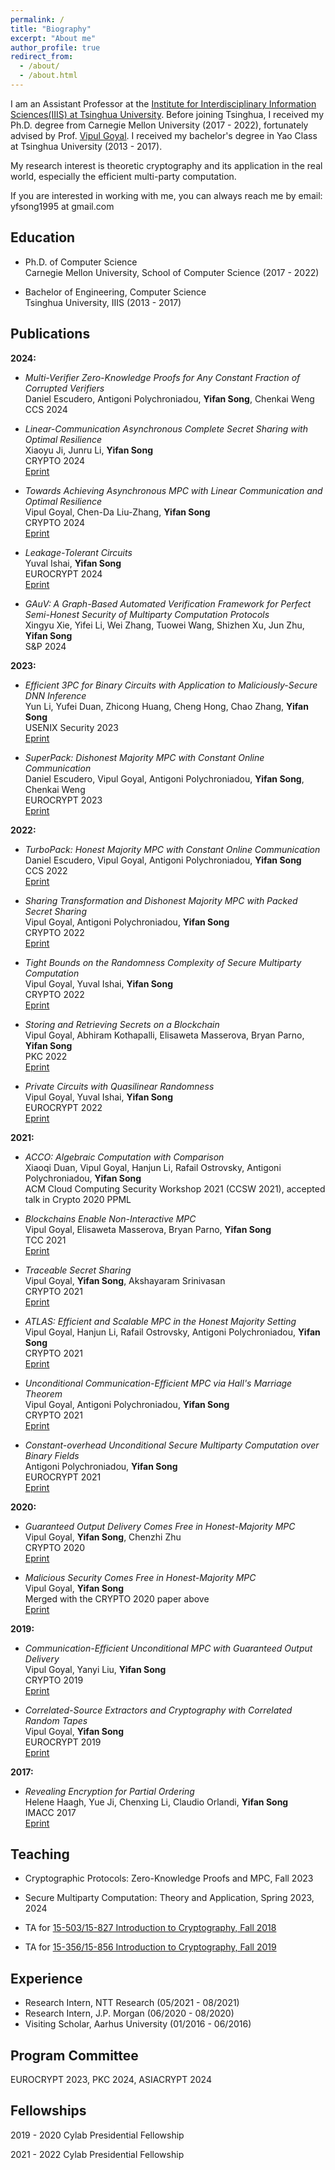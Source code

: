 ```yaml
---
permalink: /
title: "Biography"
excerpt: "About me"
author_profile: true
redirect_from: 
  - /about/
  - /about.html
---
```


I am an Assistant Professor at the [Institute for Interdisciplinary Information Sciences(IIIS) at Tsinghua University](https://iiis.tsinghua.edu.cn/en/). Before joining Tsinghua, I received my Ph.D. degree from Carnegie Mellon University (2017 - 2022), fortunately advised by Prof. [Vipul Goyal](https://vipulgoyal.org/). I received my bachelor's degree in Yao Class at Tsinghua University (2013 - 2017).

My research interest is theoretic cryptography and its application in the real world, especially the efficient multi-party computation. 

If you are interested in working with me, you can always reach me by email: yfsong1995 at gmail.com

<div style="display:none">
I am a fifth year Ph.D. student at Carnegie Mellon University (2017 - Present), fortunately advised by Prof. [Vipul Goyal](https://www.cs.cmu.edu/~goyal/). My research interest is theoretic cryptography and its application in the real world, especially the efficient multi-party computation. 

This summer, I am an intern at NTT Research, Sunnyvale and work with Prof. [Vipul Goyal](https://www.cs.cmu.edu/~goyal/) on the communication-efficient multi-party computation.

In Summer 2020, I was an intern in the AI Research team at J.P. Morgan, New York and worked with [Antigoni Polychroniadou](https://antigonip.github.io) on the communication-efficient multi-party computation. 

I received my bachelor's degree in Yao Class at Tsinghua University (2013 - 2017). During my undergraduate, I visited Aarhus University in Spring 2016 and worked with [Claudio Orlandi](https://users-cs.au.dk/orlandi/) on order revealing encryption.
</div>
  
  
<h2 id="education"> Education</h2>

- Ph.D. of Computer Science   
  Carnegie Mellon University, School of Computer Science (2017 - 2022)
  
- Bachelor of Engineering, Computer Science   
  Tsinghua University, IIIS (2013 - 2017)

<h2 id="publications"> Publications</h2>

**2024:**
- *Multi-Verifier Zero-Knowledge Proofs for Any Constant Fraction of Corrupted Verifiers*   
  Daniel Escudero, Antigoni Polychroniadou, **Yifan Song**, Chenkai Weng   
  CCS 2024

- *Linear-Communication Asynchronous Complete Secret Sharing with Optimal Resilience*   
  Xiaoyu Ji, Junru Li, **Yifan Song**   
  CRYPTO 2024   
  [Eprint](https://eprint.iacr.org/2024/245)

- *Towards Achieving Asynchronous MPC with Linear Communication and Optimal Resilience*   
  Vipul Goyal, Chen-Da Liu-Zhang, **Yifan Song**   
  CRYPTO 2024   
  [Eprint](https://eprint.iacr.org/2024/243)

- *Leakage-Tolerant Circuits*   
  Yuval Ishai, **Yifan Song**   
  EUROCRYPT 2024   
  [Eprint](https://eprint.iacr.org/2024/332)

- *GAuV: A Graph-Based Automated Verification Framework for Perfect Semi-Honest Security of Multiparty Computation Protocols*   
  Xingyu Xie, Yifei Li, Wei Zhang, Tuowei Wang, Shizhen Xu, Jun Zhu, **Yifan Song**   
  S&P 2024

**2023:**

- *Efficient 3PC for Binary Circuits with Application to Maliciously-Secure DNN Inference*   
  Yun Li, Yufei Duan, Zhicong Huang, Cheng Hong, Chao Zhang, **Yifan Song**   
  USENIX Security 2023   
  [Eprint](https://eprint.iacr.org/2023/909)

- *SuperPack: Dishonest Majority MPC with Constant Online Communication*   
  Daniel Escudero, Vipul Goyal, Antigoni Polychroniadou, **Yifan Song**, Chenkai Weng   
  EUROCRYPT 2023   
  [Eprint](https://eprint.iacr.org/2023/307)

**2022:**

- *TurboPack: Honest Majority MPC with Constant Online Communication*   
  Daniel Escudero, Vipul Goyal, Antigoni Polychroniadou, **Yifan Song**   
  CCS 2022   
  [Eprint](https://eprint.iacr.org/2022/1316)   

- *Sharing Transformation and Dishonest Majority MPC with Packed Secret Sharing*   
  Vipul Goyal, Antigoni Polychroniadou, **Yifan Song**   
  CRYPTO 2022   
  [Eprint](https://eprint.iacr.org/2022/831)
  
- *Tight Bounds on the Randomness Complexity of Secure Multiparty Computation*   
  Vipul Goyal, Yuval Ishai, **Yifan Song**   
  CRYPTO 2022   
  [Eprint](https://eprint.iacr.org/2022/799)

- *Storing and Retrieving Secrets on a Blockchain*   
  Vipul Goyal, Abhiram Kothapalli, Elisaweta Masserova, Bryan Parno, **Yifan Song**   
  PKC 2022   
  [Eprint](https://eprint.iacr.org/2020/504)

- *Private Circuits with Quasilinear Randomness*   
  Vipul Goyal, Yuval Ishai, **Yifan Song**   
  EUROCRYPT 2022   
  [Eprint](https://eprint.iacr.org/2022/250)

**2021:**

- *ACCO: Algebraic Computation with Comparison*   
  Xiaoqi Duan, Vipul Goyal, Hanjun Li, Rafail Ostrovsky, Antigoni Polychroniadou, **Yifan Song**   
  ACM Cloud Computing Security Workshop 2021 (CCSW 2021), accepted talk in Crypto 2020 PPML

- *Blockchains Enable Non-Interactive MPC*   
  Vipul Goyal, Elisaweta Masserova, Bryan Parno, **Yifan Song**   
  TCC 2021   
  [Eprint](https://eprint.iacr.org/2021/1233)

- *Traceable Secret Sharing*  
  Vipul Goyal, **Yifan Song**, Akshayaram Srinivasan   
  CRYPTO 2021   
  [Eprint](https://eprint.iacr.org/2021/871)
  
- *ATLAS: Efficient and Scalable MPC in the Honest Majority Setting*   
  Vipul Goyal, Hanjun Li, Rafail Ostrovsky, Antigoni Polychroniadou, **Yifan Song**   
  CRYPTO 2021   
  [Eprint](https://eprint.iacr.org/2021/833)
  
- *Unconditional Communication-Efficient MPC via Hall's Marriage Theorem*   
  Vipul Goyal, Antigoni Polychroniadou, **Yifan Song**   
  CRYPTO 2021   
  [Eprint](https://eprint.iacr.org/2021/834)
  
- *Constant-overhead Unconditional Secure Multiparty Computation over Binary Fields*   
  Antigoni Polychroniadou, **Yifan Song**   
  EUROCRYPT 2021   
  [Eprint](https://eprint.iacr.org/2020/1412)
  
**2020:**

- *Guaranteed Output Delivery Comes Free in Honest-Majority MPC*   
  Vipul Goyal, **Yifan Song**, Chenzhi Zhu   
  CRYPTO 2020   
  [Eprint](https://eprint.iacr.org/2020/189)
  
- *Malicious Security Comes Free in Honest-Majority MPC*   
  Vipul Goyal, **Yifan Song**   
  Merged with the CRYPTO 2020 paper above   
  [Eprint](https://eprint.iacr.org/2020/134)
  
**2019:**
  
- *Communication-Efficient Unconditional MPC with Guaranteed Output Delivery*   
  Vipul Goyal, Yanyi Liu, **Yifan Song**   
  CRYPTO 2019   
  [Eprint](https://eprint.iacr.org/2019/646)
  
- *Correlated-Source Extractors and Cryptography with Correlated Random Tapes*   
  Vipul Goyal, **Yifan Song**   
  EUROCRYPT 2019   
  [Eprint](https://eprint.iacr.org/2019/240)

**2017:**

- *Revealing Encryption for Partial Ordering*   
  Helene Haagh, Yue Ji, Chenxing Li, Claudio Orlandi, **Yifan Song**   
  IMACC 2017   
  [Eprint](https://eprint.iacr.org/2016/972)

<h2 id="teaching"> Teaching</h2>

- Cryptographic Protocols: Zero-Knowledge Proofs and MPC, Fall 2023

- Secure Multiparty Computation: Theory and Application, Spring 2023, 2024

- TA for [15-503/15-827 Introduction to Cryptography, Fall 2018](https://www.cs.cmu.edu/~goyal/f18/15503.html)

- TA for [15-356/15-856 Introduction to Cryptography, Fall 2019](http://www.cs.cmu.edu/~goyal/f19/15356/)

<h2 id="experience"> Experience</h2>

- Research Intern, NTT Research (05/2021 - 08/2021)   
- Research Intern, J.P. Morgan (06/2020 - 08/2020)   
- Visiting Scholar, Aarhus University (01/2016 - 06/2016)   

<h2 id="PC"> Program Committee</h2>

EUROCRYPT 2023, PKC 2024, ASIACRYPT 2024 

<div style="display:none">
CRYPTO (2022), CRYPTO (2021), ICALP (2021), ITC (2021), STOC (2021), Eurocrypt (2020), TCC (2019)
</div>

<h2 id="fellowships"> Fellowships</h2>

2019 - 2020 Cylab Presidential Fellowship

2021 - 2022 Cylab Presidential Fellowship


